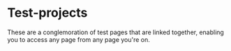 # Test-projects
These are a conglemoration of test pages that are linked together, enabling you to access any page from any page you're on.
